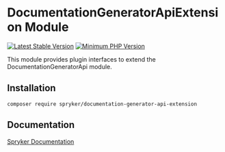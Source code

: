 # DocumentationGeneratorApiExtension Module
[![Latest Stable Version](https://poser.pugx.org/spryker/documentation-generator-api-extension/v/stable.svg)](https://packagist.org/packages/spryker/documentation-generator-api-extension)
[![Minimum PHP Version](https://img.shields.io/badge/php-%3E%3D%208.3-8892BF.svg)](https://php.net/)

This module provides plugin interfaces to extend the DocumentationGeneratorApi module.

## Installation

```
composer require spryker/documentation-generator-api-extension
```

## Documentation

[Spryker Documentation](https://docs.spryker.com)
